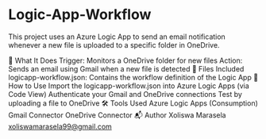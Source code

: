 # Logic-App-Workflow
This project uses an Azure Logic App to send an email notification whenever a new file is uploaded to a specific folder in OneDrive.

🔧 What It Does
Trigger: Monitors a OneDrive folder for new files
Action: Sends an email using Gmail when a new file is detected
📁 Files Included
logicapp-workflow.json: Contains the workflow definition of the Logic App
🚀 How to Use
Import the logicapp-workflow.json into Azure Logic Apps (via Code View)
Authenticate your Gmail and OneDrive connections
Test by uploading a file to OneDrive
🛠️ Tools Used
Azure Logic Apps (Consumption)
Gmail Connector
OneDrive Connector
📬 Author
Xoliswa Marasela xoliswamarasela99@gmail.com

